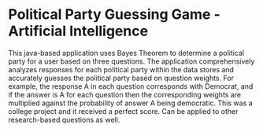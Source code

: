 # Political Party Guessing Game - Artificial Intelligence

This java-based application uses Bayes Theorem to determine a political party for a user based on three questions.  The application comprehensively analyzes responses for each political party within the data stores and accurately guesses the political party based on question weights.  For example, the response A in each question corresponds with Democrat, and if the answer is A for each question then the corresponding weights are multiplied against the probability of answer A being democratic.  This was a college project and it received a perfect score.  Can be applied to other research-based questions as well.
